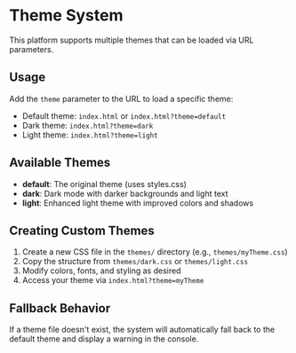 
# Theme System

This platform supports multiple themes that can be loaded via URL parameters.

## Usage

Add the `theme` parameter to the URL to load a specific theme:

- Default theme: `index.html` or `index.html?theme=default`
- Dark theme: `index.html?theme=dark`
- Light theme: `index.html?theme=light`

## Available Themes

- **default**: The original theme (uses styles.css)
- **dark**: Dark mode with darker backgrounds and light text
- **light**: Enhanced light theme with improved colors and shadows

## Creating Custom Themes

1. Create a new CSS file in the `themes/` directory (e.g., `themes/myTheme.css`)
2. Copy the structure from `themes/dark.css` or `themes/light.css`
3. Modify colors, fonts, and styling as desired
4. Access your theme via `index.html?theme=myTheme`

## Fallback Behavior

If a theme file doesn't exist, the system will automatically fall back to the default theme and display a warning in the console.
